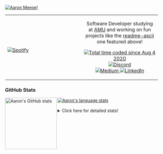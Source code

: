 [![Aaron Meese!](https://user-images.githubusercontent.com/17814535/88975338-a2aabf00-d27f-11ea-963f-8a19608716b4.png)](https://github.com/ajmeese7/readme-ascii "README ASCII")

<!-- Modified from project here: https://github.com/novatorem/novatorem -->
<table width="100%"> 
  <tr>
  <td width="50%">
      
&nbsp; <br> [![Spotify](https://ajmeese7.vercel.app/api/spotify)](https://open.spotify.com/user/ajmeese)

  </td>
  <td width="50%">
    <p align="center">
    Software Developer studying at <a href="https://www.amu.apus.edu/">AMU</a> and working on fun 
    projects like the <a href="https://github.com/ajmeese7/readme-ascii">readme-ascii</a> one featured above!
    </p>
    <p align="center">
      <a href="https://wakatime.com/@f726891d-3b02-46cd-9b60-e8c59f9e2b14">
        <img src="https://wakatime.com/badge/user/f726891d-3b02-46cd-9b60-e8c59f9e2b14.svg" alt="Total time coded since Aug 4 2020" title="WakaTime" />
      </a>
      <a href="http://link.aaronmeese.com/discord">
        <img src="https://img.shields.io/badge/discord-ajmeese7%234835-369?style=flat-square&logo=discord&logoColor=white&color=purple" alt="Discord" title="Discord">
      </a>
      <br />
      <a href="https://link.aaronmeese.com/medium">
        <img src="https://img.shields.io/badge/medium-ajmeese7-1DB954?style=flat-square&logo=medium&logoColor=white" alt="Medium" title="Medium">
      </a>
      <a href="https://link.aaronmeese.com/linkedin">
        <img src="https://img.shields.io/badge/linkedIn-aaronmeese-1DB954?style=flat-square&logo=linkedin&logoColor=white&color=blue" alt="LinkedIn" title="LinkedIn">
      </a>
    </p>
  </td>

</table>

[//]: <> (The `&nbsp;` is to have Aphelion take up more space)

### GitHub Stats ###

<a href="https://profile-summary-for-github.com/user/ajmeese7">
  <img align="left" height="170px" src="https://github-readme-stats.vercel.app/api?username=ajmeese7&show_icons=true&line_height=27&count_private=true" alt="Aaron's GitHub stats"/>
  <img src="https://github-readme-stats.vercel.app/api/top-langs/?username=ajmeese7&hide_langs_below=5&layout=compact" alt="Aaron's language stats"/>
</a>

<br />
<br />
<details>
<summary>Click here for detailed stats!</summary>

### :zap: Recent Activity
<!--START_SECTION:activity-->
1. 🗣 Commented on [#61](https://github.com/os-js/osjs-server/issues/61) in [os-js/osjs-server](https://github.com/os-js/osjs-server)
2. 🎉 Merged PR [#2](https://github.com/ajmeese7/esdoc2-plugins/pull/2) in [ajmeese7/esdoc2-plugins](https://github.com/ajmeese7/esdoc2-plugins)
3. 💪 Opened PR [#2](https://github.com/ajmeese7/esdoc2-plugins/pull/2) in [ajmeese7/esdoc2-plugins](https://github.com/ajmeese7/esdoc2-plugins)
4. 💪 Opened PR [#1](https://github.com/ajmeese7/esdoc2-plugins/pull/1) in [ajmeese7/esdoc2-plugins](https://github.com/ajmeese7/esdoc2-plugins)
5. 🗣 Commented on [#10](https://github.com/esdoc2/esdoc2-plugins/issues/10) in [esdoc2/esdoc2-plugins](https://github.com/esdoc2/esdoc2-plugins)
<!--END_SECTION:activity-->

### 🧐 Waka Stats
<!--START_SECTION:waka-->
![Code Time](http://img.shields.io/badge/Code%20Time-1%2C124%20hrs%2013%20mins-blue)

**🐱 My GitHub Data** 

> 🏆 925 Contributions in the Year 2022
 > 
> 📦 197.9 kB Used in GitHub's Storage 
 > 
> 💼 Opted to Hire
 > 
> 📜 84 Public Repositories 
 > 
> 🔑 29 Private Repositories  
 > 
**I'm an Early 🐤** 

```text
🌞 Morning    182 commits    █████░░░░░░░░░░░░░░░░░░░░   21.02% 
🌆 Daytime    327 commits    █████████░░░░░░░░░░░░░░░░   37.76% 
🌃 Evening    346 commits    ██████████░░░░░░░░░░░░░░░   39.95% 
🌙 Night      11 commits     ░░░░░░░░░░░░░░░░░░░░░░░░░   1.27%

```
📅 **I'm Most Productive on Sunday** 

```text
Monday       127 commits    ███░░░░░░░░░░░░░░░░░░░░░░   14.67% 
Tuesday      129 commits    ███░░░░░░░░░░░░░░░░░░░░░░   14.9% 
Wednesday    106 commits    ███░░░░░░░░░░░░░░░░░░░░░░   12.24% 
Thursday     114 commits    ███░░░░░░░░░░░░░░░░░░░░░░   13.16% 
Friday       89 commits     ██░░░░░░░░░░░░░░░░░░░░░░░   10.28% 
Saturday     127 commits    ███░░░░░░░░░░░░░░░░░░░░░░   14.67% 
Sunday       174 commits    █████░░░░░░░░░░░░░░░░░░░░   20.09%

```


📊 **This Week I Spent My Time On** 

```text
⌚︎ Time Zone: America/New_York

💬 Programming Languages: 
JavaScript               11 hrs 35 mins      ████████████░░░░░░░░░░░░░   49.01% 
YAML                     3 hrs 22 mins       ███░░░░░░░░░░░░░░░░░░░░░░   14.28% 
Bash                     2 hrs 50 mins       ███░░░░░░░░░░░░░░░░░░░░░░   11.99% 
Markdown                 2 hrs 45 mins       ███░░░░░░░░░░░░░░░░░░░░░░   11.69% 
JSON                     2 hrs 23 mins       ██░░░░░░░░░░░░░░░░░░░░░░░   10.15%

🐱‍💻 Projects: 
aaronmeese.com           10 hrs 33 mins      ███████████░░░░░░░░░░░░░░   44.65% 
esdoc2                   4 hrs 34 mins       ████░░░░░░░░░░░░░░░░░░░░░   19.32% 
meeseOS-manual           3 hrs 25 mins       ███░░░░░░░░░░░░░░░░░░░░░░   14.51% 
github-action-push-to-ano2 hrs 22 mins       ██░░░░░░░░░░░░░░░░░░░░░░░   10.01% 
gitbook-action           54 mins             █░░░░░░░░░░░░░░░░░░░░░░░░   3.83%

```

**I Mostly Code in JavaScript** 

```text
JavaScript               32 repos            ████████████░░░░░░░░░░░░░   49.23% 
HTML                     9 repos             ███░░░░░░░░░░░░░░░░░░░░░░   13.85% 
Python                   5 repos             ██░░░░░░░░░░░░░░░░░░░░░░░   7.69% 
Java                     4 repos             █░░░░░░░░░░░░░░░░░░░░░░░░   6.15% 
CSS                      3 repos             █░░░░░░░░░░░░░░░░░░░░░░░░   4.62%

```



 Last Updated on 09/07/2022 08:03:17 UTC
<!--END_SECTION:waka-->
</details>
